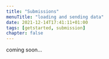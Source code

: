 ```yaml
---
title: "Submissions"
menuTitle: "loading and sending data"
date: 2021-12-14T17:41:11+01:00
tags: [getstarted, submission]
chapter: false
---
```


coming soon...


